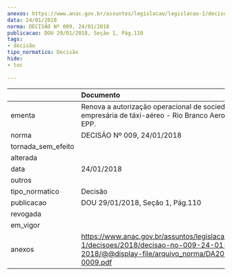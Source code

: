 ```yaml
---
anexos: https://www.anac.gov.br/assuntos/legislacao/legislacao-1/decisoes/2018/decisao-no-009-24-01-2018/@@display-file/arquivo_norma/DA2018-0009.pdf
data: 24/01/2018
norma: DECISÃO Nº 009, 24/01/2018
publicacao: DOU 29/01/2018, Seção 1, Pág.110
tags:
- decisão
tipo_normatico: Decisão
hide: 
- toc 
 
---
```


|                    | Documento                                                                                                                                     |
|:-------------------|:----------------------------------------------------------------------------------------------------------------------------------------------|
| ementa             | Renova a autorização operacional de sociedade empresária de táxi-aéreo - Rio Branco Aerotáxi Ltda. - EPP.                                     |
| norma              | DECISÃO Nº 009, 24/01/2018                                                                                                                    |
| tornada_sem_efeito |                                                                                                                                               |
| alterada           |                                                                                                                                               |
| data               | 24/01/2018                                                                                                                                    |
| outros             |                                                                                                                                               |
| tipo_normatico     | Decisão                                                                                                                                       |
| publicacao         | DOU 29/01/2018, Seção 1, Pág.110                                                                                                              |
| revogada           |                                                                                                                                               |
| em_vigor           |                                                                                                                                               |
| anexos             | https://www.anac.gov.br/assuntos/legislacao/legislacao-1/decisoes/2018/decisao-no-009-24-01-2018/@@display-file/arquivo_norma/DA2018-0009.pdf |